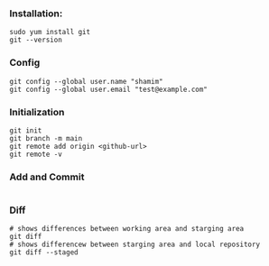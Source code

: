 
### Installation:
```
sudo yum install git
git --version
```

### Config
```
git config --global user.name "shamim"
git config --global user.email "test@example.com"
```

### Initialization
```
git init
git branch -m main
git remote add origin <github-url>
git remote -v
```

### Add and Commit
```
```
### Diff
```
# shows differences between working area and starging area
git diff
# shows differencew between starging area and local repository
git diff --staged
```
